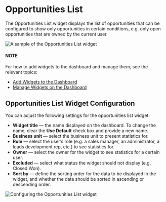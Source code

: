 <a id="user-guide-business-intelligence-widgets-opportunity-list"></a>

# Opportunities List

The Opportunities List widget displays the list of opportunities that can be configured to show only opportunities in certain conditions, e.g. only open opportunities that are owned by the current user.

![A sample of the Opportunities List widget](user/img/dashboards/opportunities_list.png)

#### NOTE
For how to add widgets to the dashboard and manage them, see the relevant topics:

* [Add Widgets to the Dashboard](index.md#user-guide-business-intelligence-widgets-add)
* [Manage Widgets on the Dashboard](index.md#user-guide-business-intelligence-widgets-manage)

## Opportunities List Widget Configuration

You can adjust the following settings for the opportunities list widget:

* **Widget title** — the name displayed on the dashboard. To change the name, clear the **Use Default** check box and provide a new name.
* **Business unit** — select the business unit to present statistics for.
* **Role** — select the user’s role (e.g. a sales manager, an administrator, a leads development rep, etc.) to see statistics for.
* **Owner** — select the owner for the widget to see statistics for a certain user.
* **Excluded** — select what status the widget should not display (e.g. Closed Won).
* **Sort by** — define the sorting order for the data to be displayed in the widget, and whether the data should be sorted in ascending or descending order.

![Configuring the Opportunities List widget](user/img/dashboards/opportunities_list_config.png)
